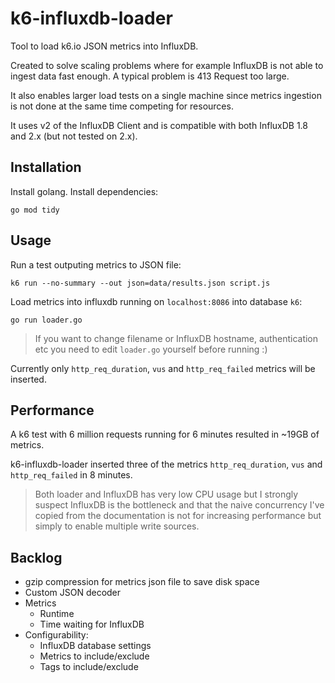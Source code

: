 # k6-influxdb-loader

Tool to load k6.io JSON metrics into InfluxDB.

Created to solve scaling problems where for example InfluxDB is not able to ingest data fast enough. A typical problem is 413 Request too large.

It also enables larger load tests on a single machine since metrics ingestion is not done at the same time competing for resources.

It uses v2 of the InfluxDB Client and is compatible with both InfluxDB 1.8 and 2.x (but not tested on 2.x).

## Installation

Install golang. Install dependencies:

    go mod tidy

## Usage

Run a test outputing metrics to JSON file:

    k6 run --no-summary --out json=data/results.json script.js

Load metrics into influxdb running on `localhost:8086` into database `k6`:

    go run loader.go

> If you want to change filename or InfluxDB hostname, authentication etc you need to edit `loader.go` yourself before running :)

Currently only `http_req_duration`, `vus` and `http_req_failed` metrics will be inserted.

## Performance

A k6 test with 6 million requests running for 6 minutes resulted in ~19GB of metrics.

k6-influxdb-loader inserted three of the metrics `http_req_duration`, `vus` and `http_req_failed` in 8 minutes.

> Both loader and InfluxDB has very low CPU usage but I strongly suspect InfluxDB is the bottleneck and that the naive
concurrency I've copied from the documentation is not for increasing performance but simply to enable multiple write sources.

## Backlog

 - gzip compression for metrics json file to save disk space
 - Custom JSON decoder
 - Metrics
    - Runtime
    - Time waiting for InfluxDB
 - Configurability:
   - InfluxDB database settings
   - Metrics to include/exclude
   - Tags to include/exclude
